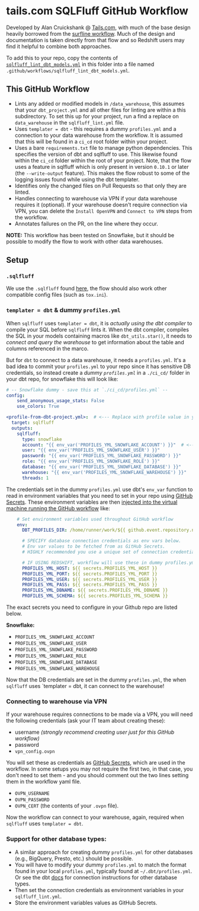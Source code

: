 # tails.com SQLFluff GitHub Workflow

Developed by Alan Cruickshank @ [Tails.com](https://tails.com/gb/careers/), with much of
the base design heavily borrowed from the [surfline workflow](menu_of_workflows/surfline).
Much of the design and documentation is taken directly from that flow and so Redshift users
may find it helpful to combine both approaches.

To add this to your repo, copy the contents of [`sqlfluff_lint_dbt_models.yml`](./sqlfluff_lint_dbt_models.yml)
in this folder into a file named `.github/workflows/sqlfluff_lint_dbt_models.yml`.

## This GitHub Workflow
- Lints any added or modified models in `/data_warehouse`, this assumes
  that your `dbt_project.yml` and all other files for linting are within a this
  subdirectory. To set this up for your project, run a find a replace on `data_warehouse`
  in the `sqlfluff_lint.yml` file.
- Uses `templater = dbt` - this requires a dummy `profiles.yml` and a connection to your
  data warehouse from the workflow. It is assumed that this will be found in a `ci_cd`
  root folder within your project.
- Uses a bare `requirements.txt` file to manage python dependencies. This specifies
  the version of dbt and sqlfluff to use. This likewise found within the `ci_cd` folder
  within the root of your project. Note, that the flow uses a feature in sqlfluff
  which is only present in version `0.10.1` or later (the `--write-output` feature).
  This makes the flow robust to some of the logging issues found while using the dbt
  templater.
- Identifies only the changed files on Pull Requests so that only they are linted.
- Handles connecting to warehouse via VPN if your data warehouse requires it (optional).
  If your warehouse doesn't require connection via VPN, you can delete the `Install OpenVPN`
  and `Connect to VPN` steps from the workflow.
- Annotates failures on the PR, on the line where they occur.

__NOTE:__ This workflow has been tested on Snowflake, but it should be possible to modify
the flow to work with other data warehouses.

## Setup
### `.sqlfluff`

We use the `.sqlfluff` found [here](./.sqlfluff), the flow should also work other compatible
config files (such as `tox.ini`).

### `templater = dbt` & dummy `profiles.yml`

When `sqlfluff` uses `templater = dbt`, it is *actually using the dbt compiler* to compile your
SQL before `sqlfluff` lints it. When the dbt compiler, compiles the SQL in your models
containing macros like `dbt_utils.star()`, it needs to *connect and query the warehouse* to
get information about the table and columns referenced in the marco.

But for `dbt` to connect to a data warehouse, it needs a `profiles.yml`. It's a bad idea to commit
your `profiles.yml` to your repo since it has sensitive DB credentials, so instead create a
*dummy `profiles.yml`* in a `./ci_cd/` folder in your dbt repo, for snowflake this will look like:
```yaml
# -- Snowflake dummy - save this at `./ci_cd/profiles.yml` --
config:
    send_anonymous_usage_stats: False
    use_colors: True

<profile-from-dbt-project.yml>:  # <--- Replace with profile value in your dbt_project.yml!
  target: sqlfluff
  outputs:
    sqlfluff:
      type: snowflake
      account: "{{ env_var('PROFILES_YML_SNOWFLAKE_ACCOUNT') }}"  # <-- Set these environment variables in GitHub Secrets
      user: "{{ env_var('PROFILES_YML_SNOWFLAKE_USER') }}"
      password: "{{ env_var('PROFILES_YML_SNOWFLAKE_PASSWORD') }}"
      role: "{{ env_var('PROFILES_YML_SNOWFLAKE_ROLE') }}"
      database: "{{ env_var('PROFILES_YML_SNOWFLAKE_DATABASE') }}"
      warehouse: "{{ env_var('PROFILES_YML_SNOWFLAKE_WAREHOUSE') }}"
      threads: 1
```
The credentials set in the dummy `profiles.yml` use dbt's `env_var` function to read in environment variables that you need to set in your repo using [GitHub Secrets](https://docs.github.com/en/actions/security-guides/encrypted-secrets). These environment variables are then [injected into the virtual machine running the GitHub workflow](https://github.com/sqlfluff/sqlfluff-github-actions/blob/66556e8a954fe19c055ab73bccb55a4677f1b2ef/menu_of_workflows/surfline/sqlfluff_lint_dbt_models.yml#L17-L39) like:
```yaml
    # Set environment variables used throughout GitHub workflow
    env:
      DBT_PROFILES_DIR: /home/runner/work/${{ github.event.repository.name }}/${{ github.event.repository.name }}/ci_cd

      # SPECIFY database connection credentials as env vars below.
      # Env var values to be fetched from as GitHub Secrets.
      # HIGHLY recommended you use a unique set of connection credentials for this workflow alone.

      # IF USING REDSHIFT, workflow will use these in dummy profiles.yml (else, ignored)
      PROFILES_YML_HOST: ${{ secrets.PROFILES_YML_HOST }}
      PROFILES_YML_PORT: ${{ secrets.PROFILES_YML_PORT }}
      PROFILES_YML_USER: ${{ secrets.PROFILES_YML_USER }}
      PROFILES_YML_PASS: ${{ secrets.PROFILES_YML_PASS }}
      PROFILES_YML_DBNAME: ${{ secrets.PROFILES_YML_DBNAME }}
      PROFILES_YML_SCHEMA: ${{ secrets.PROFILES_YML_SCHEMA }}
```
The exact secrets you need to configure in your Github repo are listed below.

**Snowflake:**
- `PROFILES_YML_SNOWFLAKE_ACCOUNT`
- `PROFILES_YML_SNOWFLAKE_USER`
- `PROFILES_YML_SNOWFLAKE_PASSWORD`
- `PROFILES_YML_SNOWFLAKE_ROLE`
- `PROFILES_YML_SNOWFLAKE_DATABASE`
- `PROFILES_YML_SNOWFLAKE_WAREHOUSE`

Now that the DB credentials are set in the dummy `profiles.yml`, the when `sqlfluff` uses `templater = dbt, it can connect to the warehouse!

### Connecting to warehouse via VPN
If your warehouse requires connections to be made via a VPN, you will need the following credentials (ask your IT team about creating these):
- username *(strongly recommend creating user just for this GitHub workflow)*
- password
- `vpn_config.ovpn`

You will set these as credentials as [GitHub Secrets](https://docs.github.com/en/actions/reference/encrypted-secrets),
which are used in the workflow. In some setups you may not require the first two, in that case, you don't need to
set them - and you should comment out the two lines setting them in the workflow yaml file.
- `OVPN_USERNAME`
- `OVPN_PASSWORD`
- `OVPN_CERT` (the contents of your `.ovpn` file).

Now the workflow can connect to your warehouse, again, required when `sqlfluff` uses `templater = dbt`.

### Support for other database types:
- A similar approach for creating dummy `profiles.yml` for other databases (e.g., BigQuery, Presto, etc.) should be possible.
- You will have to modify your dummy `profiles.yml` to match the format found in your local `profiles.yml`, typically found at `~/.dbt/profiles.yml`. Or see the dbt [docs](https://docs.getdbt.com/reference/profiles.yml#!) for connection instructions for other database types.
- Then set the connection credentials as environment variables in your `sqlfluff_lint.yml`.
- Store the environment variables values as GitHub Secrets.
